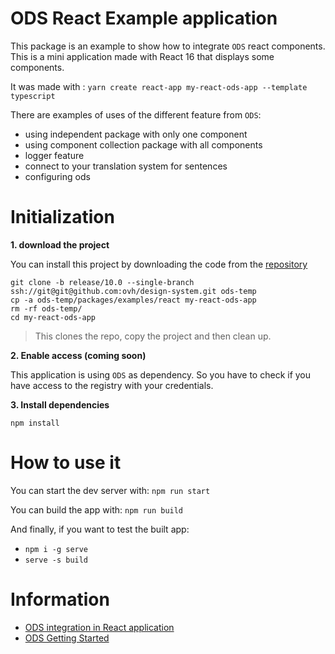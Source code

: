 # ODS React Example application

This package is an example to show how to integrate `ODS` react components.
This is a mini application made with React 16 that displays some components.

It was made with : `yarn create react-app my-react-ods-app --template typescript`

There are examples of uses of the different feature from `ODS`: 

- using independent package with only one component
- using component collection package with all components
- logger feature
- connect to your translation system for sentences
- configuring ods

# Initialization

**1. download the project**

You can install this project by downloading the code from the [repository](https://github.com/ovh/design-system)

```shell
git clone -b release/10.0 --single-branch ssh://git@git@github.com:ovh/design-system.git ods-temp
cp -a ods-temp/packages/examples/react my-react-ods-app
rm -rf ods-temp/
cd my-react-ods-app
```
> This clones the repo, copy the project and then clean up.

**2. Enable access (coming soon)**

This application is using `ODS` as dependency.
So you have to check if you have access to the registry with your credentials.

**3. Install dependencies**

```shell
npm install
```

# How to use it

You can start the dev server with:
`npm run start`

You can build the app with:
`npm run build`

And finally, if you want to test the built app:
- `npm i -g serve`
- `serve -s build`

# Information

- [ODS integration in React application](?path=/story/code-stencil-components-how-to-install--page#for-react-framework)
- [ODS Getting Started](?path=/story/ovhcloud-design-system-get-started--page)
